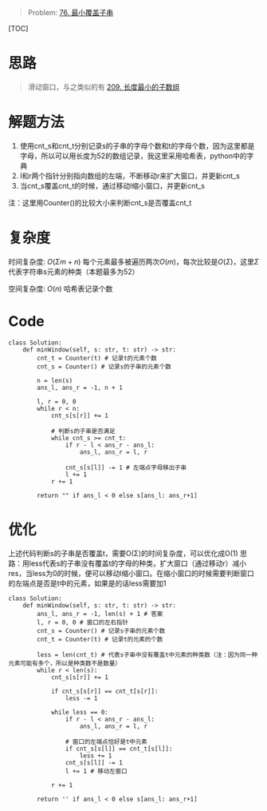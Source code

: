 
> Problem: [76. 最小覆盖子串](https://leetcode.cn/problems/minimum-window-substring/description/)

[TOC]

# 思路

> 滑动窗口，与之类似的有
[209. 长度最小的子数组](https://leetcode.cn/problems/minimum-size-subarray-sum/)


# 解题方法

1. 使用cnt_s和cnt_t分别记录s的子串的字母个数和t的字母个数，因为这里都是字母，所以可以用长度为52的数组记录，我这里采用哈希表，python中的字典
2. l和r两个指针分别指向数组的左端，不断移动r来扩大窗口，并更新cnt_s
3. 当cnt_s覆盖cnt_t的时候，通过移动l缩小窗口，并更新cnt_s

注：这里用Counter()的比较大小来判断cnt_s是否覆盖cnt_t

# 复杂度

时间复杂度: $O(Σm+n)$ 每个元素最多被遍历两次$O(m)$，每次比较是$O(Σ)$，这里$Σ$代表字符串s元素的种类（本题最多为52）

空间复杂度: $O(n)$ 哈希表记录个数



# Code
```Python3 []
class Solution:
    def minWindow(self, s: str, t: str) -> str:
        cnt_t = Counter(t) # 记录t的元素个数
        cnt_s = Counter() # 记录s的子串的元素个数

        n = len(s)
        ans_l, ans_r = -1, n + 1
        
        l, r = 0, 0
        while r < n:
            cnt_s[s[r]] += 1

            # 判断s的子串是否满足
            while cnt_s >= cnt_t:
                if r - l < ans_r - ans_l:
                    ans_l, ans_r = l, r
                
                cnt_s[s[l]] -= 1 # 左端点字母移出子串
                l += 1
            r += 1
        
        return "" if ans_l < 0 else s[ans_l: ans_r+1]
```

# 优化
上述代码判断s的子串是否覆盖t，需要O(Σ)的时间复杂度，可以优化成O(1)
思路：用less代表s的子串没有覆盖t的字母的种类，扩大窗口（通过移动r）减小res，当less为0的时候，便可以移动l缩小窗口。在缩小窗口的时候需要判断窗口的左端点是否是t中的元素，如果是的话less需要加1
```Python3 []
class Solution:
    def minWindow(self, s: str, t: str) -> str:
        ans_l, ans_r = -1, len(s) + 1 # 答案
        l, r = 0, 0 # 窗口的左右指针
        cnt_s = Counter() # 记录s子串的元素个数
        cnt_t = Counter(t) # 记录t的元素的个数

        less = len(cnt_t) # 代表s子串中没有覆盖t中元素的种类数（注：因为同一种元素可能有多个，所以是种类数不是数量）
        while r < len(s):
            cnt_s[s[r]] += 1
            
            if cnt_s[s[r]] == cnt_t[s[r]]:
                less -= 1

            while less == 0:
                if r - l < ans_r - ans_l:
                    ans_l, ans_r = l, r
                
                # 窗口的左端点恰好是t中元素
                if cnt_s[s[l]] == cnt_t[s[l]]:
                    less += 1
                cnt_s[s[l]] -= 1
                l += 1 # 移动左窗口

            r += 1

        return '' if ans_l < 0 else s[ans_l: ans_r+1]            
```
